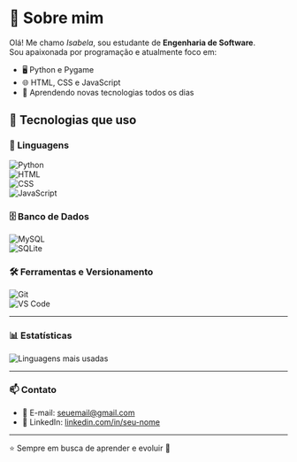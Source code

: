 # 👋 Sobre mim  
Olá! Me chamo *Isabela*, sou estudante de **Engenharia de Software**.  
Sou apaixonada por programação e atualmente foco em:

- 🖥️ Python e Pygame  
- 🌐 HTML, CSS e JavaScript  
- 🎯 Aprendendo novas tecnologias todos os dias

## 🔧 Tecnologias que uso  

### 📌 Linguagens  
![Python](https://img.shields.io/badge/-Python-3776AB?style=flat&logo=python&logoColor=fff)  
![HTML](https://img.shields.io/badge/-HTML5-E34F26?style=flat&logo=html5&logoColor=fff)  
![CSS](https://img.shields.io/badge/-CSS3-1572B6?style=flat&logo=css3&logoColor=fff)  
![JavaScript](https://img.shields.io/badge/-JavaScript-F7DF1E?style=flat&logo=javascript&logoColor=000)

### 🗄️ Banco de Dados  
![MySQL](https://img.shields.io/badge/-MySQL-4479A1?style=flat&logo=mysql&logoColor=fff)  
![SQLite](https://img.shields.io/badge/-SQLite-003B57?style=flat&logo=sqlite&logoColor=fff)

### 🛠️ Ferramentas e Versionamento  
![Git](https://img.shields.io/badge/-Git-F05032?style=flat&logo=git&logoColor=fff)  
![VS Code](https://img.shields.io/badge/-VS%20Code-007ACC?style=flat&logo=visual-studio-code&logoColor=fff) 

---

### 📊 Estatísticas
![Linguagens mais usadas](https://github-readme-stats.vercel.app/api/top-langs/?username=Isabela-Franco&layout=compact&theme=radical)

---
### 📫 Contato
- 📧 E-mail: [seuemail@gmail.com](mailto:isabelasfranco@hotmail.com)
- 💼 LinkedIn: [linkedin.com/in/seu-nome](https://www.linkedin.com/in/isabela-franco-622457375)


---
⭐ Sempre em busca de aprender e evoluir 🚀

